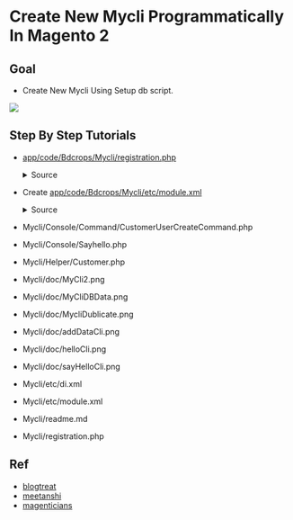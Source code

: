 #  Create New Mycli Programmatically In Magento 2


## Goal
- Create New Mycli Using Setup db script.

![](docs/attributeSet.png)


## Step By Step Tutorials

- [app/code/Bdcrops/Mycli/registration.php](registration.php)

    <details><summary>Source</summary>

      ```
      <?php
          \Magento\Framework\Component\ComponentRegistrar::register(
              \Magento\Framework\Component\ComponentRegistrar::MODULE,
              'Bdcrops_Mycli',
              __DIR__
          );
      ```
    </details>


- Create [app/code/Bdcrops/Mycli/etc/module.xml](etc/module.xml)

  <details><summary>Source</summary>

      ```
      <?xml version="1.0"?>
      <config xmlns:xsi="http://www.w3.org/2001/XMLSchema-instance" xsi:noNamespaceSchemaLocation="urn:magento:framework:Module/etc/module.xsd">
      <module name="Bdcrops_Mycli" setup_version="1.0.0"/>
      </config>

      ```
  </details>

- Mycli/Console/Command/CustomerUserCreateCommand.php
- Mycli/Console/Sayhello.php
- Mycli/Helper/Customer.php
- Mycli/doc/MyCli2.png
- Mycli/doc/MyCliDBData.png
- Mycli/doc/MycliDublicate.png
- Mycli/doc/addDataCli.png
- Mycli/doc/helloCli.png
- Mycli/doc/sayHelloCli.png
- Mycli/etc/di.xml
- Mycli/etc/module.xml
- Mycli/readme.md
- Mycli/registration.php


## Ref
- [blogtreat](http://www.blogtreat.com/create-an-attribute-set-in-magento-2-via-installable-script/)
- [meetanshi](https://meetanshi.com/blog/create-attribute-set-programmatically-in-magento-2/)
- [magenticians](https://magenticians.com/create-magento-2-attribute/)
